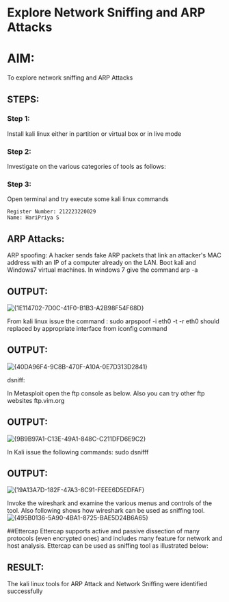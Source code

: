 # Explore Network Sniffing and ARP Attacks

# AIM:

To explore network sniffing and ARP Attacks

## STEPS:

### Step 1:

Install kali linux either in partition or virtual box or in live mode

### Step 2:

Investigate on the various categories of tools as follows:


### Step 3:
Open terminal and try execute some kali linux commands

```
Register Number: 212223220029
Name: HariPriya S
```

## ARP Attacks:  
ARP spoofing: A hacker sends fake ARP packets that link an attacker's MAC address with an IP of a computer already on the LAN. 
Boot kali and Windows7 virtual machines.
In windows 7 give the command arp -a
## OUTPUT:
![{1E114702-7D0C-41F0-B1B3-A2B98F54F68D}](https://github.com/user-attachments/assets/bbe46d6f-3455-445b-a280-a1ce4bf618ad)




From kali linux issue the command :
sudo arpspoof -i eth0 -t <target system> -r  <gateway>
eth0 should replaced by appropriate interface from iconfig command
## OUTPUT:
![{40DA96F4-9C8B-470F-A10A-0E7D313D2841}](https://github.com/user-attachments/assets/f56aabcf-3695-497f-83b7-d432191c814a)



 dsniff:


In Metasploit open the ftp console as below. Also you can try other ftp websites ftp.vim.org
## OUTPUT:
![{9B9B97A1-C13E-49A1-848C-C211DFD6E9C2}](https://github.com/user-attachments/assets/7e40450b-11de-452c-9139-2d74d6038a15)




In Kali issue the following commands:
sudo dsnifff
## OUTPUT:
![{19A13A7D-182F-47A3-8C91-FEEE6D5EDFAF}](https://github.com/user-attachments/assets/f9107e84-ce1b-4618-87c7-033cae18617b)



Invoke the wireshark and examine the various menus  and controls of the tool. Also following shows how wireshark can be used as sniffing tool.
![{495B0136-5A90-4BA1-8725-BAE5D24B6A65}](https://github.com/user-attachments/assets/9a31cf37-8a6e-4762-abe0-a158278af752)


##Ettercap
Ettercap supports active and passive dissection of many protocols (even encrypted ones) and includes many feature for network and host analysis.
Ettercap can be used as sniffing tool as illustrated below:


## RESULT:
The kali linux tools for ARP Attack and Network Sniffing were identified successfully
